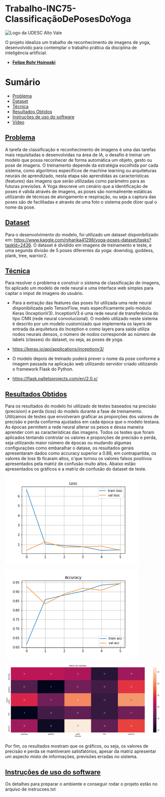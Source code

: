 # Trabalho-INC75-ClassificaçãoDePosesDoYoga

 ![Logo da UDESC Alto Vale](http://www1.udesc.br/imagens/id_submenu/2019/marca_alto_vale_horizontal_assinatura_rgb_01.jpg)
 
O projeto idealiza um trabalho de reconhecimento de imagens de yoga, desenvolvido para contemplar o trabalho prática da disciplina de inteligência artificial.

 - [**Felipe Rohr Hoinoski**](mailto:felipehoinoski@gmail.com) 

# Sumário
* [Problema](#problema)
* [Dataset](#dataset)
* [Técnica](#tecnica)
* [Resultados Obtidos](#resultados)
* [Instruções de uso do software](#instrucoes)
* [Vídeo](#video)

## [Problema](#problema)
 A tarefa de classificação e reconhecimento de imagens é uma das tarefas mais requisitadas e desenvolvidas na área de IA, o desafio é treinar um modelo que possa reconhecer de forma automática um objeto, gesto ou pose de imagens. O treinamento depende da estratégia escolhida por cada sistema, como algoritmos específicos de machine learning ou arquiteturas neurais de aprendizado, nesta etapa são aprendidas as características (features) das imagens que serão utilizadas como parâmetro para as futuras previsões. A Yoga descreve um cenário que a identificação de poses é válida através de imagens, as poses são normalmente estáticas utilizando de técnicas de alongamento e respiração, ou seja a captura das poses são de facilitadas e através de uma foto o sistema pode dizer qual o nome da pose.

## [Dataset](#dataset)
Para o desenvolvimento do modelo, foi utilizado um dataset disponibilizado em: https://www.kaggle.com/niharika41298/yoga-poses-dataset/tasks?taskId=2436. 
O dataset é dividido em imagens de treinamento e teste, e uma segunda divisão de 5 poses diferentes da yoga: downdog, goddess, plank, tree, warrior2.

## [Técnica](#tecnica)

Para resolver o problema e construir o sistema de classificação de imagens, foi aplicado um modelo de rede neural e uma interface web simples para captar o imput de imagens do usuário.

- Para a extração das features das poses foi utilizada uma rede neural disponibilizada pelo TensorFlow, mais especificamente pelo módulo Keras (InceptionV3). InceptionV3 é uma rede neural de transferência do tipo CNN (rede neural convolucional). O modelo utilizado neste sistema é descrito por um modelo customizado que implementa os layers de entrada da arquitetura do Inception e como layers para saída utiliza nodos neurais densos, o número de nodos corresponde ao número de labels (classes) do dataset, ou seja, as poses de yoga.
- https://keras.io/api/applications/inceptionv3/

- O modelo depois de treinado poderá prever o nome da pose conforme a imagem passada na aplicação web utilizando servidor criado utilizando o framework Flask do Python.
- https://flask.palletsprojects.com/en/2.0.x/

## [Resultados Obtidos](#resultados)

Para os resultados do modelo foi utilizado de testes baseados na precisão (precision) e perda (loss) do modelo durante a fase de treinamento. Utilizamos de testes que envolveram graficar as proporções dos valores de precisão e perda conforma ajustados em cada época que o modelo testava. As épocas permitem a rede neural alterar os pesos e dessa maneira aprender com as características das imagens. Todos os testes que foram aplicados tentando controlar os valores e proporções de precisão e perda, seja utilizando maior número de épocas ou mudando algumas configurações como embaralhar o datase, os resultados gerais apresentaram dados como accuracy superior a 0.88, em contrapartida, os valores de loss tb ficaram altos, o'que tornou os valores falsos positivos apresentados pela matriz de confusão muito altos. Abaixo estão apresentados os gráficos e a matriz de confusão do dataset de teste.

![Loss](https://github.com/feliperohr/trabalho-inc75-AnaliseDePoses/blob/main/img/LossVal_loss.png)

![Accuracy](https://github.com/feliperohr/trabalho-inc75-AnaliseDePoses/blob/main/img/AccVal_acc.png)

![Matriz](https://github.com/feliperohr/trabalho-inc75-AnaliseDePoses/blob/main/img/Matriz.png)

Por fim, os resultados mostram que os gráficos, ou seja, os valores de precisão e perda se mantiveram satisfatórios, apesar da matriz apresentar um aspecto misto de informações, previsões erradas no sistema. 

## [Instruções de uso do software](#instrucoes)

Os detalhes para preparar o ambiente e conseguir rodar o projeto estão no arquivo de instrucoes.txt










